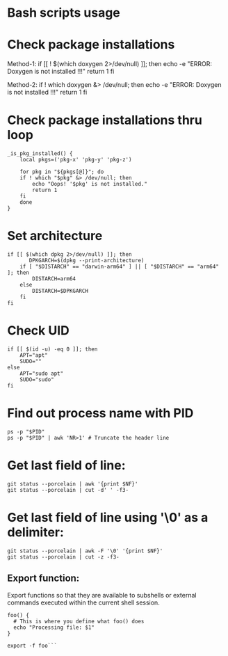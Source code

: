 # Bash scripts usage

# Check package installations
  Method-1:
    if [[ ! $(which doxygen 2>/dev/null) ]]; then
        echo -e "ERROR: Doxygen is not installed !!!"
        return 1
    fi

  Method-2:
    if ! which doxygen &> /dev/null; then
        echo -e "ERROR: Doxygen is not installed !!!"
        return 1
    fi

# Check package installations thru loop
    _is_pkg_installed() {
        local pkgs=('pkg-x' 'pkg-y' 'pkg-z')

        for pkg in "${pkgs[@]}"; do
        if ! which "$pkg" &> /dev/null; then
            echo "Oops! '$pkg' is not installed."
            return 1
        fi
        done
    }

# Set architecture
    if [[ $(which dpkg 2>/dev/null) ]]; then
           DPKGARCH=$(dpkg --print-architecture)
        if [ "$DISTARCH" == "darwin-arm64" ] || [ "$DISTARCH" == "arm64" ]; then
            DISTARCH=arm64
        else
            DISTARCH=$DPKGARCH
        fi
    fi

# Check UID
    if [[ $(id -u) -eq 0 ]]; then
        APT="apt"
        SUDO=""
    else
        APT="sudo apt"
        SUDO="sudo"
    fi

# Find out process name with PID
    ps -p "$PID"
    ps -p "$PID" | awk 'NR>1' # Truncate the header line

# Get last field of line:
    git status --porcelain | awk '{print $NF}'
	git status --porcelain | cut -d' ' -f3-

# Get last field of line using '\0' as a delimiter:
	git status --porcelain | awk -F '\0' '{print $NF}'
	git status --porcelain | cut -z -f3-

## Export function:
Export functions so that they are available to subshells or external commands executed within the current shell session.
  ```# Example:
  foo() {
    # This is where you define what foo() does
    echo "Processing file: $1"
  }

  export -f foo```
